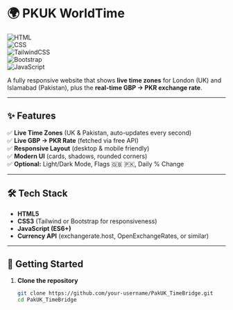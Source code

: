 # 🌍 PKUK WorldTime  

![HTML](https://img.shields.io/badge/HTML-5-orange)  
![CSS](https://img.shields.io/badge/CSS-3-blue)  
![TailwindCSS](https://img.shields.io/badge/Tailwind-CSS-teal)  
![Bootstrap](https://img.shields.io/badge/Bootstrap-5-purple)  
![JavaScript](https://img.shields.io/badge/JavaScript-ES6-yellow)  

A fully responsive website that shows **live time zones** for London (UK) and Islamabad (Pakistan), plus the **real-time GBP → PKR exchange rate**.  

---

## ✨ Features  

✅ **Live Time Zones** (UK & Pakistan, auto-updates every second)  
✅ **Live GBP → PKR Rate** (fetched via free API)  
✅ **Responsive Layout** (desktop & mobile friendly)  
✅ **Modern UI** (cards, shadows, rounded corners)  
✅ **Optional:** Light/Dark Mode, Flags 🇬🇧 🇵🇰, Daily % Change  

---

## 🛠 Tech Stack  

- **HTML5**  
- **CSS3** (Tailwind or Bootstrap for responsiveness)  
- **JavaScript (ES6+)**  
- **Currency API** (exchangerate.host, OpenExchangeRates, or similar)  

---

## 🚀 Getting Started  

1. **Clone the repository**  
   ```bash
   git clone https://github.com/your-username/PakUK_TimeBridge.git
   cd PakUK_TimeBridge
